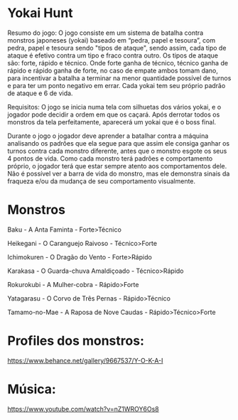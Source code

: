 # Yokai Hunt
Resumo do jogo: O jogo consiste em um sistema de batalha contra monstros japoneses (yokai) baseado em “pedra, papel e tesoura”, com pedra, papel e tesoura sendo "tipos de ataque", sendo assim, cada tipo de ataque é efetivo contra um tipo e fraco contra outro. Os tipos de ataque são: forte, rápido e técnico. Onde forte ganha de técnico, técnico ganha de rápido e rápido ganha de forte, no caso de empate ambos tomam dano, para incentivar a batalha a terminar na menor quantidade possível de turnos e para ter um ponto negativo em errar. Cada yokai tem seu próprio padrão de ataque e 6 de vida.

Requisitos: O jogo se inicia numa tela com silhuetas dos vários yokai, e o jogador pode decidir a ordem em que os caçará. Após derrotar todos os monstros da tela perfeitamente, aparecerá um yokai que é o boss final. 

Durante o jogo o jogador deve aprender a batalhar contra a máquina analisando os padrões que ela segue para que assim ele consiga ganhar os turnos contra cada monstro diferente, antes que o monstro esgote os seus 4 pontos de vida. Como cada monstro terá padrões e comportamento próprio, o jogador terá que estar sempre atento aos comportamentos dele. Não é possível ver a barra de vida do monstro, mas ele demonstra sinais da fraqueza e/ou da mudança de seu comportamento visualmente.


# Monstros
Baku - A Anta Faminta - Forte>Técnico

Heikegani - O Caranguejo Raivoso - Técnico>Forte

Ichimokuren - O Dragão do Vento - Forte>Rápido

Karakasa - O Guarda-chuva Amaldiçoado - Técnico>Rápido

Rokurokubi - A Mulher-cobra - Rápido>Forte

Yatagarasu - O Corvo de Três Pernas - Rápido>Técnico

Tamamo-no-Mae - A Raposa de Nove Caudas - Rápido>Técnico>Forte
		

# Profiles dos monstros:
https://www.behance.net/gallery/9667537/Y-O-K-A-I


# Música:
https://www.youtube.com/watch?v=nZ1WROY6Os8
